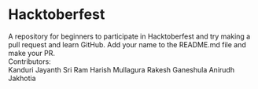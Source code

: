 # Hacktoberfest
A repository for beginners to participate in Hacktoberfest and try making a pull request and learn GitHub.
Add your name to the README.md file and make your PR.<br/>
Contributors:<br/>
    Kanduri Jayanth Sri Ram
    Harish Mullagura
    Rakesh Ganeshula
    Anirudh Jakhotia